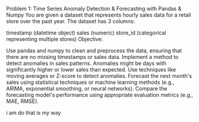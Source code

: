 Problem 1: Time Series Anomaly Detection & Forecasting with Pandas & Numpy
You are given a dataset that represents hourly sales data for a retail store over the past year. The dataset has 3 columns:

timestamp (datetime object)
sales (numeric)
store_id (categorical representing multiple stores)
Objective:

Use pandas and numpy to clean and preprocess the data, ensuring that there are no missing timestamps or sales data.
Implement a method to detect anomalies in sales patterns. Anomalies might be days with significantly higher or lower sales than expected. Use techniques like moving averages or Z-score to detect anomalies.
Forecast the next month's sales using statistical techniques or machine learning methods (e.g., ARIMA, exponential smoothing, or neural networks).
Compare the forecasting model's performance using appropriate evaluation metrics (e.g., MAE, RMSE).


i am do that is my way 
